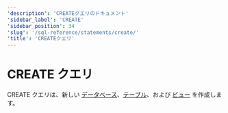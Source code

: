 ```yaml
---
'description': 'CREATEクエリのドキュメント'
'sidebar_label': 'CREATE'
'sidebar_position': 34
'slug': '/sql-reference/statements/create/'
'title': 'CREATEクエリ'
---
```





# CREATE クエリ

CREATE クエリは、新しい [データベース](/sql-reference/statements/create/database.md)、[テーブル](/sql-reference/statements/create/table.md)、および [ビュー](/sql-reference/statements/create/view.md) を作成します。
